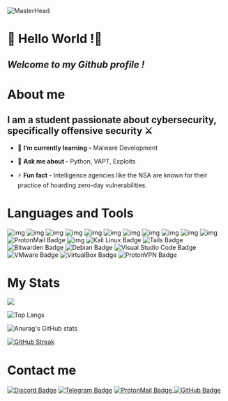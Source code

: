 ![MasterHead](https://media.tenor.com/zzntm2_9B3gAAAAC/hacker.gif)
# 👾 Hello World !👾
## *Welcome to my Github profile !*

# About me

## I am a student passionate about cybersecurity, specifically offensive security ⚔️

- 🌱 **I’m currently learning -** Malware Development

- 💬 **Ask me about -** Python, VAPT, Exploits 

- ⚡ **Fun fact -** Intelligence agencies like the NSA are known for their practice of hoarding zero-day vulnerabilities.


# Languages and Tools
![img](https://img.shields.io/badge/Python-14354C?style=for-the-badge&logo=python&logoColor=white](https://img.shields.io/badge/Python-3776AB?style=for-the-badge&logo=python&logoColor=white)) ![img](https://img.shields.io/badge/HTML5-E34F26?style=for-the-badge&logo=html5&logoColor=white) ![img](https://img.shields.io/badge/C-00599C?style=for-the-badge&logo=c&logoColor=white) ![img](https://img.shields.io/badge/MySQL-00000F?style=for-the-badge&logo=mysql&logoColor=white) ![img](https://img.shields.io/badge/Powershell-2CA5E0?style=for-the-badge&logo=powershell&logoColor=white) ![img](https://img.shields.io/badge/Shell_Script-121011?style=for-the-badge&logo=gnu-bash&logoColor=white) ![img](https://img.shields.io/badge/PyCharm-000000.svg?&style=for-the-badge&logo=PyCharm&logoColor=white) ![img](https://img.shields.io/badge/replit-667881?style=for-the-badge&logo=replit&logoColor=white) ![img](https://img.shields.io/badge/VIM-%2311AB00.svg?&style=for-the-badge&logo=vim&logoColor=white) ![img](https://img.shields.io/badge/Brave-FF1B2D?style=for-the-badge&logo=Brave&logoColor=white) ![img](https://img.shields.io/badge/Tor_Browser-7D4698?style=for-the-badge&logo=Tor-Browser&logoColor=white) ![ProtonMail Badge](https://img.shields.io/badge/ProtonMail-8B89CC?logo=protonmail&logoColor=fff&style=for-the-badge) ![img](https://img.shields.io/badge/GNU%20Bash-4EAA25?style=for-the-badge&logo=GNU%20Bash&logoColor=white) ![Kali Linux Badge](https://img.shields.io/badge/Kali%20Linux-557C94?logo=kalilinux&logoColor=fff&style=for-the-badge) ![Tails Badge](https://img.shields.io/badge/Tails-56347C?logo=tails&logoColor=fff&style=for-the-badge) ![Bitwarden Badge](https://img.shields.io/badge/Bitwarden-175DDC?logo=bitwarden&logoColor=fff&style=for-the-badge) ![Debian Badge](https://img.shields.io/badge/Debian-A81D33?logo=debian&logoColor=fff&style=for-the-badge) ![Visual Studio Code Badge](https://img.shields.io/badge/Visual%20Studio%20Code-007ACC?logo=visualstudiocode&logoColor=fff&style=for-the-badge) ![VMware Badge](https://img.shields.io/badge/VMware-607078?logo=vmware&logoColor=fff&style=for-the-badge) ![VirtualBox Badge](https://img.shields.io/badge/VirtualBox-183A61?logo=virtualbox&logoColor=fff&style=for-the-badge) ![ProtonVPN Badge](https://img.shields.io/badge/ProtonVPN-56B366?logo=protonvpn&logoColor=fff&style=for-the-badge) 
# My Stats

![](https://komarev.com/ghpvc/?username=your-github-username&style=for-the-badge)

![Top Langs](https://github-readme-stats.vercel.app/api/top-langs/?username=b4phom3t&layout=compact&theme=radical)

![Anurag's GitHub stats](https://github-readme-stats.vercel.app/api?username=b4phom3t&show_icons=true&theme=radical)

[![GitHub Streak](https://streak-stats.demolab.com/?user=b4phom3t&theme=dark)](https://git.io/streak-stats)

# Contact me
<p align="left">
<a href="https://disboard.org/server/join/1025011157586673797" target="blank"><img align="center" img src="https://img.shields.io/badge/Discord-5865F2?logo=discord&logoColor=fff&style=for-the-badge" alt="Discord Badge" /></a> <a href="https://t.me/sysploit" target="blank"><img align="center" img src="https://img.shields.io/badge/Telegram-26A5E4?logo=telegram&logoColor=fff&style=for-the-badge" alt="Telegram Badge" /></a> <a href="https://mail.google.com/mail/?view=cm&fs=1&to=w4keupn3o%40protonmail.com">
  <img align="center" src="https://img.shields.io/badge/ProtonMail-8B89CC?logo=protonmail&logoColor=fff&style=for-the-badge" alt="ProtonMail Badge" /> <a href="https://github.com/B4PHOM3T" target="blank"><img align="center" img src="https://img.shields.io/badge/Follow Me-181717?logo=github&logoColor=fff&style=for-the-badge" alt="GitHub Badge" /></a>
</a>
  
  
</p>
